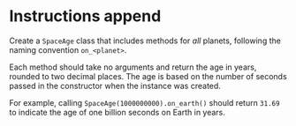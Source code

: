 # Instructions append

Create a `SpaceAge` class that includes methods for _all_ planets, following the naming convention `on_<planet>`.

Each method should take no arguments and return the age in years, rounded to two decimal places. The age is based on the number of seconds passed in the constructor when the instance was created.

For example, calling `SpaceAge(1000000000).on_earth()` should return `31.69` to indicate the age of one billion seconds on Earth in years.
